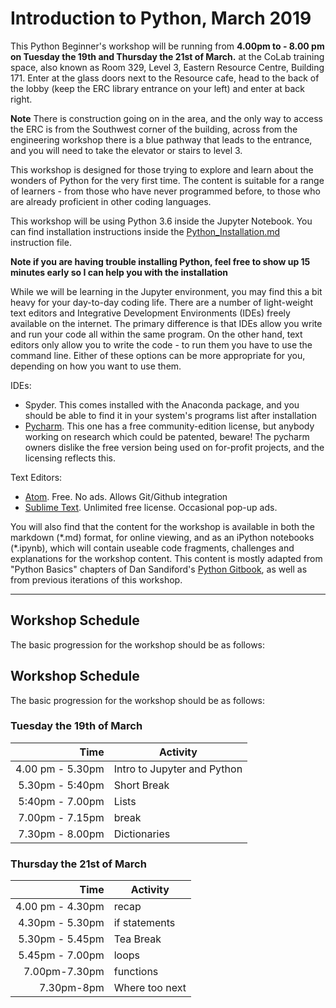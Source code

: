 # Introduction to Python, March 2019

This Python Beginner's workshop will be running from **4.00pm to - 8.00 pm on Tuesday the 19th and Thursday the 21st of March.** at the CoLab training space, also known as Room 329, Level 3, Eastern Resource Centre, Building 171. Enter at the glass doors next to the Resource cafe, head to the back of the lobby (keep the ERC library entrance on your left) and enter at back right.

**Note** There is construction going on in the area, and the only way to access the ERC is from the Southwest corner of the building, across from the engineering workshop there is a blue pathway that leads to the entrance, and you will need to take the elevator or stairs to level 3.

This workshop is designed for those trying to explore and learn about the wonders of Python for the very first time. The content is suitable for a range of learners - from those who have never programmed before, to those who are already proficient in other coding languages. 

This workshop will be using Python 3.6 inside the Jupyter Notebook. You can find installation instructions inside the 
[Python_Installation.md](https://github.com/resbaz/Intro_Python_Nov2017/blob/master/Python_Installation.md)
instruction file. 

**Note if you are having trouble installing Python, feel free to show up 15 minutes early so I can help you with the installation**

While we will be learning in the Jupyter environment, you may find this a bit heavy for your day-to-day coding life. 
There are a number of light-weight text editors and Integrative Development Environments (IDEs) freely available on the internet. The primary difference is that IDEs allow you write and run your code all within the same program. On the other hand, text editors only allow you to write the code - to run them you have to use the command line. Either of these options can be more appropriate for you, depending on how you want to use them. 

IDEs:
- Spyder. This comes installed with the Anaconda package, and you should be able to find it in your system's programs list after installation
- [Pycharm](https://www.jetbrains.com/pycharm/). This one has a free community-edition license, but anybody working on research which could be patented, beware! The pycharm owners dislike the free version being used on for-profit projects, and the licensing reflects this.

Text Editors:
- [Atom](https://atom.io/). Free. No ads. Allows Git/Github integration
- [Sublime Text](https://www.sublimetext.com/). Unlimited free license. Occasional pop-up ads. 

You will also find that the content for the workshop is available in both the markdown (\*.md) format, for online viewing, and as an iPython notebooks (\*.ipynb), which will contain useable code fragments, challenges and explanations for the workshop content. This content is mostly adapted from "Python Basics" chapters of Dan Sandiford's [Python Gitbook](https://dansand.gitbooks.io/resguides-research-with-jupyter/content/), as well as from previous iterations of this workshop. 

---

## Workshop Schedule

The basic progression for the workshop should be as follows:

## Workshop Schedule

The basic progression for the workshop should be as follows:

### Tuesday the 19th of March
|Time| Activity|
|---:|---|
|4.00 pm - 5.30pm|Intro to Jupyter and Python|
|5.30pm - 5:40pm|Short Break|
|5:40pm - 7.00pm|Lists|
|7.00pm - 7.15pm|break|
|7.30pm - 8.00pm|Dictionaries|

### Thursday the 21st of March
|Time| Activity|
|---:|---|
|4.00 pm - 4.30pm|recap|
|4.30pm - 5.30pm|if statements|
|5.30pm - 5.45pm|Tea Break|
|5.45pm - 7.00pm|loops|
|7.00pm-7.30pm|functions|
|7.30pm-8pm|Where too next|

